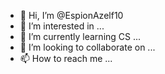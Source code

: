 - 👋 Hi, I’m @EspionAzelf10
- 👀 I’m interested in ...
- 🌱 I’m currently learning CS ...
- 💞️ I’m looking to collaborate on ...
- 📫 How to reach me ...

<!---
EspionAzelf10/EspionAzelf10 is a ✨ special ✨ repository because its `README.md` (this file) appears on your GitHub profile.
You can click the Preview link to take a look at your changes.
--->
